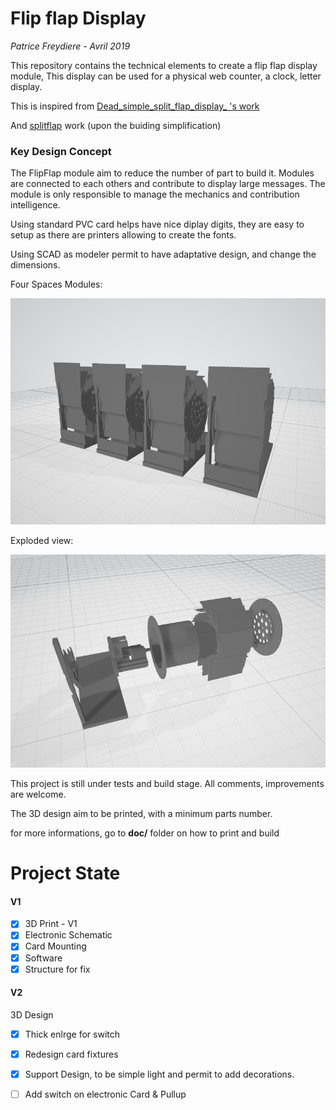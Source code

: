 # Flip flap Display

*Patrice Freydiere - Avril 2019*



This repository contains the technical elements to create a flip flap display module, This display can be used for a physical web counter, a clock, letter display.

This is inspired from  [Dead_simple_split_flap_display_ 's work](https://www.thingiverse.com/thing:2369832)

And [splitflap](https://github.com/scottbez1/splitflap) work (upon the buiding simplification)



### Key Design Concept

The FlipFlap module aim to reduce the number of part to build it. Modules are connected to each others and contribute to display large messages. The module is only responsible to manage the mechanics and contribution intelligence.

Using standard PVC card helps have nice diplay digits, they are easy to setup as there are printers allowing to create the fonts.

Using SCAD as modeler permit to have adaptative design, and change the dimensions.

Four Spaces Modules:

![](doc/modules_separated.png) 

Exploded view:

![](doc/parts_images/exploded_view.png)





This project is still under tests and build stage. All comments, improvements are welcome.

The 3D design aim to be printed, with a minimum parts number. 

for more informations, go to **doc/** folder on how to print and build



# Project State



#### V1

- [x] 3D Print - V1 
- [x] Electronic Schematic
- [x] Card Mounting
- [x] Software
- [x] Structure for fix

#### V2

3D Design

- [x] Thick enlrge for switch
- [x] Redesign card fixtures
- [x] Support Design, to be simple light and permit to add decorations.
- [ ] Add switch on electronic Card & Pullup

